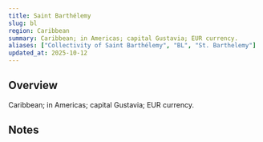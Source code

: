 ```yaml
---
title: Saint Barthélemy
slug: bl
region: Caribbean
summary: Caribbean; in Americas; capital Gustavia; EUR currency.
aliases: ["Collectivity of Saint Barthélemy", "BL", "St. Barthelemy"]
updated_at: 2025-10-12
---
```


## Overview

Caribbean; in Americas; capital Gustavia; EUR currency.

## Notes

<!-- Add your first note below -->
